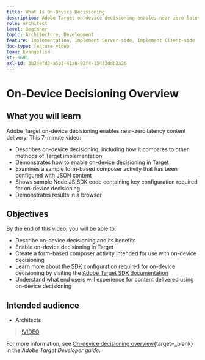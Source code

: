 ```yaml
---
title: What Is On-Device Decisioning
description: Adobe Target on-device decisioning enables near-zero latency content delivery. Watch this video to learn about on-device decisioning and how to enable it.
role: Architect
level: Beginner
topic: Architecture, Development
feature: Implementation, Implement Server-side, Implement Client-side
doc-type: feature video
team: Evangelism
kt: 6691
exl-id: 3b24efd3-a5b3-41a6-92f4-15433ddb2a26
---
```

# On-Device Decisioning Overview

## What you will learn

Adobe Target on-device decisioning enables near-zero latency content delivery. This 7-minute video:

* Describes on-device decisioning, including how it compares to other methods of Target implementation
* Demonstrates how to enable on-device decisioning in Target
* Examines a sample form-based composer activity that has been configured with JSON content
* Shows sample Node.JS SDK code containing key configuration required for on-device decisioning
* Demonstrates results in a browser

## Objectives

By the end of this video, you will be able to:

* Describe on-device decisioning and its benefits
* Enable on-device decisioning in Target
* Create a form-based composer activity intended for use with on-device decisioning
* Learn more about the SDK configuration required for on-device decisioning by visiting the [Adobe Target SDK documentation](https://experienceleague.adobe.com/en/docs/target-dev/developer/server-side/on-device-decisioning/overview)
* Understand what end users will experience for content delivered using on-device decisioning

## Intended audience

* Architects

>[!VIDEO](https://video.tv.adobe.com/v/329032/?quality=12)

For more information, see [On-device decisioning overview](https://experienceleague.adobe.com/docs/target-dev/developer/server-side/on-device-decisioning/overview.html){target=_blank} in the *Adobe Target Developer guide*.
